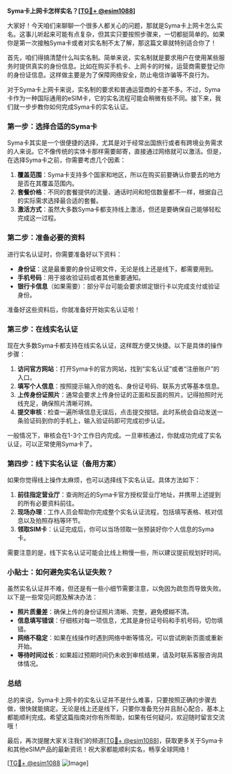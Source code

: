 **Syma卡上网卡怎样实名？[[TG💪+ @esim1088](https://t.me/s/esim1088)]**

大家好！今天咱们来聊聊一个很多人都关心的问题，那就是Syma卡上网卡怎么实名。这事儿听起来可能有点复杂，但其实只要按照步骤来，一切都挺简单的。如果你是第一次接触Syma卡或者对实名制不太了解，那这篇文章就特别适合你了！

首先，咱们得搞清楚什么叫实名制。简单来说，实名制就是要求用户在使用某些服务时提供真实的身份信息。比如在购买手机卡、上网卡的时候，运营商需要登记你的身份证信息。这样做主要是为了保障网络安全，防止电信诈骗等不良行为。

对于Syma卡上网卡来说，实名制的要求和普通运营商的卡差不多。不过，Syma卡作为一种国际通用的eSIM卡，它的实名流程可能会稍微有些不同。接下来，我们就一步步教你如何完成Syma卡的实名认证。

### 第一步：选择合适的Syma卡

Syma卡其实是一个很便捷的选择，尤其是对于经常出国旅行或者有跨境业务需求的人来说。它不像传统的实体卡那样需要邮寄，直接通过网络就可以激活。但是，在选择Syma卡之前，你需要考虑几个因素：

1. **覆盖范围**：Syma卡支持多个国家和地区，所以在购买前要确认你要去的地方是否在其覆盖范围内。
2. **套餐价格**：不同的套餐提供的流量、通话时间和短信数量都不一样，根据自己的实际需求选择最合适的套餐。
3. **激活方式**：虽然大多数Syma卡都支持线上激活，但还是要确保自己能够轻松完成这一过程。

### 第二步：准备必要的资料

进行实名认证时，你需要准备好以下资料：

- **身份证**：这是最重要的身份证明文件，无论是线上还是线下，都需要用到。
- **手机号码**：用于接收验证码或者其他重要通知。
- **银行卡信息**（如果需要）：部分平台可能会要求绑定银行卡以完成支付或验证身份。

准备好这些资料后，你就准备好开始实名认证啦！

### 第三步：在线实名认证

现在大多数Syma卡都支持在线实名认证，这样既方便又快捷。以下是具体的操作步骤：

1. **访问官方网站**：打开Syma卡的官方网站，找到“实名认证”或者“注册账户”的入口。
2. **填写个人信息**：按照提示输入你的姓名、身份证号码、联系方式等基本信息。
3. **上传身份证照片**：通常会要求上传身份证的正面和反面的照片。记得拍照时光线充足，确保照片清晰可辨。
4. **提交审核**：检查一遍所填信息无误后，点击提交按钮。此时系统会自动发送一条验证码到你的手机上，输入验证码即可完成初步认证。

一般情况下，审核会在1-3个工作日内完成。一旦审核通过，你就成功完成了实名认证，可以正常使用Syma卡了。

### 第四步：线下实名认证（备用方案）

如果你觉得线上操作太麻烦，也可以选择线下实名认证。具体方法如下：

1. **前往指定营业厅**：查询附近的Syma卡官方授权营业厅地址，并携带上述提到的所有必要资料前往。
2. **现场办理**：工作人员会帮助你完成整个实名认证流程，包括填写表格、核对信息以及拍照存档等环节。
3. **领取SIM卡**：认证完成后，你可以当场领取一张预装好你个人信息的Syma卡。

需要注意的是，线下实名认证可能会比线上稍慢一些，所以建议提前规划好时间。

### 小贴士：如何避免实名认证失败？

虽然实名认证并不难，但还是有一些小细节需要注意，以免因为疏忽而导致失败。以下是一些常见问题及解决办法：

- **照片质量差**：确保上传的身份证照片清晰、完整，避免模糊不清。
- **信息填写错误**：仔细核对每一项信息，尤其是身份证号码和手机号码，切勿填错。
- **网络不稳定**：如果在线操作时遇到网络中断等情况，可以尝试刷新页面或重新开始。
- **等待时间过长**：如果超过预期时间仍未收到审核结果，请及时联系客服咨询具体情况。

### 总结

总的来说，Syma卡上网卡的实名认证并不是什么难事，只要按照正确的步骤去做，很快就能搞定。无论是线上还是线下，只要你准备充分并且耐心配合，基本上都能顺利完成。希望这篇指南对你有所帮助，如果有任何疑问，欢迎随时留言交流哦！

最后，再次提醒大家关注我们的频道[[TG💪+ @esim1088](https://t.me/s/esim1088)]，获取更多关于Syma卡和其他eSIM产品的最新资讯！祝大家都能顺利实名，畅享全球网络！

[[TG💪+ @esim1088](https://t.me/s/esim1088) ![Image](https://i.postimg.cc/4NQfJmqS/Snipaste-2025-05-13-00-14-12.png)]